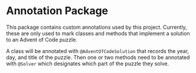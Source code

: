 # Annotation Package

This package contains custom annotations used by this project. Currently, these are only used to mark classes and methods that
implement a solution to an Advent of Code puzzle.

A class will be annotated with `@AdventOfCodeSolution` that records the year, day, and title of the puzzle. Then one or two
methods need to be annotated with `@Solver` which designates which part of the puzzle they solve.
